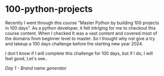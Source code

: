 # 100-python-projects

Recently I went through this course "Master Python by building 100 projects in 100 days".
As a python developer, it felt intriging for me to checkout this course content. When I checked
It was a vast content and covered most of the domains from beginner level to master. So I thought 
why not give a try and takeup a 100 days challenge before the starting new year 2024.

I don't know if I will complete this challenge for 100 days, but if I do, I will feel good, Let's see..

_Day 1 - Brand name generator_
